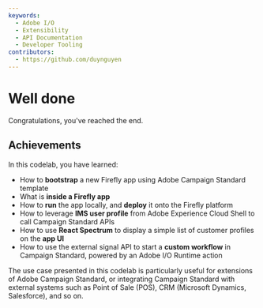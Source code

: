 ```yaml
---
keywords:
  - Adobe I/O
  - Extensibility
  - API Documentation
  - Developer Tooling
contributors: 
  - https://github.com/duynguyen 
---
```


# Well done

Congratulations, you've reached the end.

## Achievements

In this codelab, you have learned:
* How to **bootstrap** a new Firefly app using Adobe Campaign Standard template
* What is **inside a Firefly app**
* How to **run** the app locally, and **deploy** it onto the Firefly platform
* How to leverage **IMS user profile** from Adobe Experience Cloud Shell to call Campaign Standard APIs
* How to use **React Spectrum** to display a simple list of customer profiles on the **app UI**
* How to use the external signal API to start a **custom workflow** in Campaign Standard, powered by an Adobe I/O Runtime action

The use case presented in this codelab is particularly useful for extensions of Adobe Campaign Standard, or integrating Campaign Standard with external systems such as Point of Sale (POS), CRM (Microsoft Dynamics, Salesforce), and so on.
